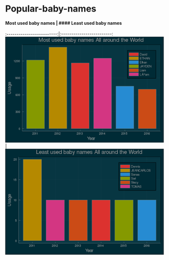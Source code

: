 # Popular-baby-names
#### Most used baby names            |  #### Least used baby names
:-------------------------:|:-------------------------:
![](most-used-baby-names.png)|  ![](least-used-names.png)
